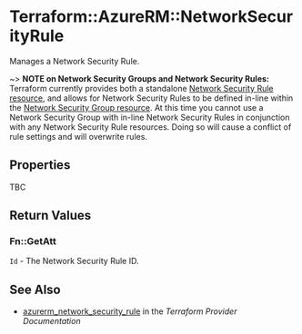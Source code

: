 # Terraform::AzureRM::NetworkSecurityRule

Manages a Network Security Rule.

~> **NOTE on Network Security Groups and Network Security Rules:** Terraform currently
provides both a standalone [Network Security Rule resource](network_security_rule.html), and allows for Network Security Rules to be defined in-line within the [Network Security Group resource](network_security_group.html).
At this time you cannot use a Network Security Group with in-line Network Security Rules in conjunction with any Network Security Rule resources. Doing so will cause a conflict of rule settings and will overwrite rules.

## Properties

TBC

## Return Values

### Fn::GetAtt

`Id` - The Network Security Rule ID.

## See Also

* [azurerm_network_security_rule](https://www.terraform.io/docs/providers/azurerm/r/network_security_rule.html) in the _Terraform Provider Documentation_